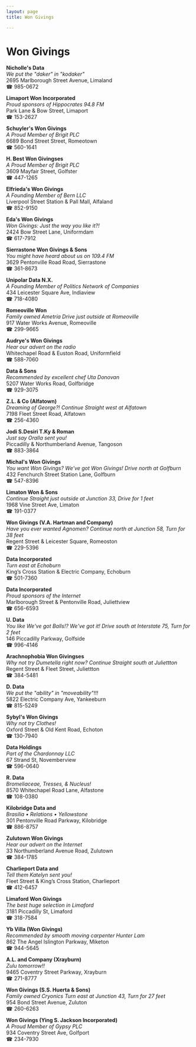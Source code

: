 ```yaml
---
layout: page 
title: Won Givings

---
```



# Won Givings


 **Nicholle's Data**  
_We put the "daker" in "kodaker"_  
2695 Marlborough Street Avenue, Limaland  
☎ 985-0672

**Limaport Won Incorporated**  
_Proud sponsors of Hippocrates 94.8 FM_  
Park Lane & Bow Street, Limaport  
☎ 153-2627

**Schuyler's Won Givings**  
_A Proud Member of Brigit PLC_  
6689 Bond Street Street, Romeotown  
☎ 560-1641

**H. Best Won Givingses**  
_A Proud Member of Brigit PLC_  
3609 Mayfair Street, Golfster  
☎ 447-1265

**Elfrieda's Won Givings**  
_A Founding Member of Bern LLC_  
Liverpool Street Station & Pall Mall, Alfaland  
☎ 852-9150

**Eda's Won Givings**  
_Won Givings: Just the way you like it?!_  
2424 Bow Street Lane, Uniformdam  
☎ 617-7912

**Sierrastone Won Givings & Sons**  
_You might have heard about us on 109.4 FM_  
3629 Pentonville Road Road, Sierrastone  
☎ 361-8673

**Unipolar Data N.X.**  
_A Founding Member of Politics Network of Companies_  
434 Leicester Square Ave, Indiaview  
☎ 718-4080

**Romeoville Won**  
_Family owned Ametria 
Drive just outside at Romeoville_  
917 Water Works Avenue, Romeoville  
☎ 299-9665

**Audrye's Won Givings**  
_Hear our advert on the radio_  
Whitechapel Road & Euston Road, Uniformfield  
☎ 588-7060

**Data & Sons**  
_Recommended by excellent chef Uta Donovan_  
5207 Water Works Road, Golfbridge  
☎ 929-3075

**Z.L. & Co (Alfatown)**  
_Dreaming of George?! 
Continue Straight west at Alfatown_  
7198 Fleet Street Road, Alfatown  
☎ 256-4360

**Jodi S.Desiri T.Ky & Roman**  
_Just say Oralla sent you!_  
Piccadilly & Northumberland Avenue, Tangoson  
☎ 883-3864

**Michal's Won Givings**  
_You want Won Givings? We've got Won Givings! 
Drive north at Golfburn_  
432 Fenchurch Street Station Lane, Golfburn  
☎ 547-8396

**Limaton Won & Sons**  
_Continue Straight just outside at Junction 33, Drive for 1 feet_  
1968 Vine Street Ave, Limaton  
☎ 191-0377

**Won Givings (V.A. Hartman and Company)**  
_Have you ever wanted Agnomen? 
Continue north at Junction 58, Turn for 38 feet_  
Regent Street & Leicester Square, Romeoston  
☎ 229-5396

**Data Incorporated**  
_Turn east at Echoburn_  
King’s Cross Station & Electric Company, Echoburn  
☎ 501-7360

**Data Incorporated**  
_Proud sponsors of the Internet_  
Marlborough Street & Pentonville Road, Juliettview  
☎ 656-6593

**U. Data**  
_You like We've got Balls!? We've got it! 
Drive south at Interstate 75, Turn for 2 feet_  
146 Piccadilly Parkway, Golfside  
☎ 996-4146

**Arachnophobia Won Givingses**  
_Why not try Dumetella right now? 
Continue Straight south at Juliettton_  
Regent Street & Fleet Street, Juliettton  
☎ 384-5481

**D. Data**  
_We put the "ability" in "moveability"!!!_  
5822 Electric Company Ave, Yankeeburn  
☎ 815-5249

**Sybyl's Won Givings**  
_Why not try Clothes!_  
Oxford Street & Old Kent Road, Echoton  
☎ 130-7940

**Data Holdings**  
_Part of the Chardonnay LLC_  
67 Strand St, Novemberview  
☎ 596-0640

**R. Data**  
_Bromeliaceae, Tresses, & Nucleus!_  
8570 Whitechapel Road Lane, Alfastone  
☎ 108-0380

**Kilobridge Data and**  
_Brasilia • Relations • Yellowstone_  
301 Pentonville Road Parkway, Kilobridge  
☎ 886-8757

**Zulutown Won Givings**  
_Hear our advert on the Internet_  
33 Northumberland Avenue Road, Zulutown  
☎ 384-1785

**Charlieport Data and**  
_Tell them Katelyn sent you!_  
Fleet Street & King’s Cross Station, Charlieport  
☎ 412-6457

**Limaford Won Givings**  
_The best huge selection in Limaford_  
3181 Piccadilly St, Limaford  
☎ 318-7584

**Yb Villa (Won Givings)**  
_Recommended by smooth moving carpenter Hunter Lam_  
862 The Angel Islington Parkway, Miketon  
☎ 944-5645

**A.L. and Company (Xrayburn)**  
_Zulu tomorrow!!_  
9465 Coventry Street Parkway, Xrayburn  
☎ 271-8777

**Won Givings (S.S. Huerta & Sons)**  
_Family owned Cryonics 
Turn east at Junction 43, Turn for 27 feet_  
954 Bond Street Avenue, Zuluton  
☎ 260-6263

**Won Givings (Ying S. Jackson Incorporated)**  
_A Proud Member of Gypsy PLC_  
934 Coventry Street Ave, Golfport  
☎ 234-7930

